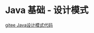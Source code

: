 # Java 基础 - 设计模式



[gitee Java设计模式代码](https://gitee.com/guoshunfa/panda-java/tree/master/01.Java%E5%9F%BA%E7%A1%80/03.Java%E8%AE%BE%E8%AE%A1%E6%A8%A1%E5%BC%8F)
